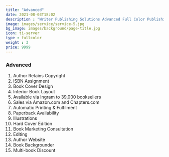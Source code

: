 ```yaml
---
title: "Advanced"
date: 2021-08-03T18:02
description : "Writer Publishing Solutions Advanced Full Color Publishing Package"
image: images/service/service-5.jpg
bg_image: images/background/page-title.jpg
icon: ti-server
type : fullcolor
weight : 3
price: 9999
---
```


### Advanced

1. Author Retains Copyright
2. ISBN Assignment
3. Book Cover Design
4. Interior Book Layout
5. Available via Ingram to 39,000 booksellers
6. Sales via Amazon.com and Chapters.com
7. Automatic Printing & Fulfilment
8. Paperback Availability
9. Illustrations
10. Hard Cover Edition
11. Book Marketing Consultation
12. Editing
13. Author Website
14. Book Backgrounder
15. Multi-book Discount